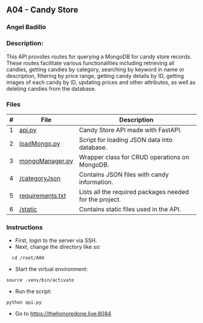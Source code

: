 ## A04 - Candy Store

### Angel Badillo

### Description:

This API provides routes for querying a MongoDB for candy store records. These routes facilitate various functionalities including retrieving all candies, getting candies by category, searching by keyword in name or description, filtering by price range, getting candy details by ID,  getting images of each candy by ID, updating prices and other attributes, as well as deleting candies from the database.

### Files

| # | File                                | Description                                             |
| :-: | ----------------------------------- | ------------------------------------------------------- |
| 1 | [api.py](./api.py)                     | Candy Store API made with FastAPI.                      |
| 2 | [loadMongo.py](./loadMongo.py)         | Script for loading JSON data into database.             |
| 3 | [mongoManager.py](mongoManger.py)      | Wrapper class for CRUD operations on MongoDB.           |
| 4 | [/categoryJson](./categoryJson)        | Contains JSON files with candy information.             |
| 5 | [requirements.txt](./requirements.txt) | Lists all the required packages needed for the project. |
| 6 | [/static](./static)                    | Contains static files used in the API.                  |

### Instructions

- First, login to the server via SSH.
- Next, change the directory like so:
```
  cd /root/A04
  ```
- Start the virtual environment:
```
source .venv/bin/activate
```
- Run the script:
```
python api.py
```
- Go to https://thehonoredone.live:8084